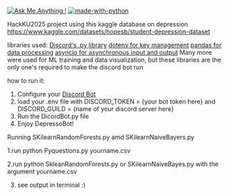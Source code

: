 [![Ask Me Anything !](https://img.shields.io/badge/Ask%20me-anything-1abc9c.svg)](https://GitHub.com/ascaletty) [![made-with-python](https://img.shields.io/badge/Made%20with-Python-1f425f.svg)](https://www.python.org/)  


HackKU2025 project using this kaggle database on depression
https://www.kaggle.com/datasets/hopesb/student-depression-dataset


libraries used:
[Discord's .py library](https://discordpy.readthedocs.io/en/stable/intro.html) 
[dotenv for key management](https://pypi.org/project/python-dotenv/)
[pandas for data processing](https://pypi.org/project/pandas/)
[asyncio for asynchronous input and output](https://pypi.org/project/asyncio/)
Many more were used for ML training and data visualization, but these libraries are the only one's required to make the discord bot run

how to run it:
1) Configure your [Discord Bot](https://discordpy.readthedocs.io/en/stable/discord.html)
2) load your .env file with DISCORD_TOKEN = {your bot token here} and DISCORD_GUILD = {name of your discord server here}
3) Run the DicordBot.py file
4) Enjoy DepressoBot!


Running SKilearnRandomForests.py amd SKilearnNaiveBayers.py

1.run python Pyquestions.py yourname.csv

2.run python SkleanRandomForests.py or SKilearnNaiveBayes.py with the argument yourname.csv

3. see output in terminal :)



